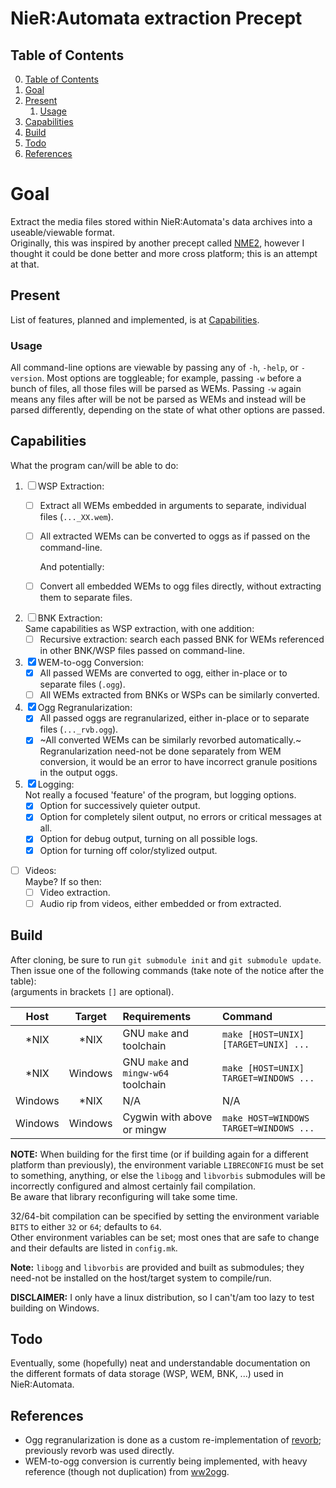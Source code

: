 # NieR:Automata extraction Precept

## Table of Contents
0. [Table of Contents](#table-of-contents)
1. [Goal](#goal)
2. [Present](#present)
   1. [Usage](#usage)
3. [Capabilities](#capabilities)
4. [Build](#build)
5. [Todo](#todo)
6. [References](#references)

# Goal  
Extract the media files stored within NieR:Automata's data archives into a
useable/viewable format.  
Originally, this was inspired by another precept called [NME2][NME2], however I
thought it could be done better and more cross platform; this is an attempt at
that.

## Present  
List of features, planned and implemented, is at [Capabilities](#capabilities).

### Usage  
All command-line options are viewable by passing any of `-h`, `-help`, or
`-version`.  Most options are toggleable; for example, passing `-w` before a
bunch of files, all those files will be parsed as WEMs. Passing `-w` again
means any files after will be not be parsed as WEMs and instead will be parsed
differently, depending on the state of what other options are passed.

## Capabilities
What the program can/will be able to do:
1. &#9744; WSP Extraction:  
   * &#9744; Extract all WEMs embedded in arguments to separate, individual
     files (`..._XX.wem`).  
   * &#9744; All extracted WEMs can be converted to oggs as if passed on the
     command-line.  

     And potentially:
   * &#9744; Convert all embedded WEMs to ogg files directly, without
     extracting them to separate files.  
2. &#9744; BNK Extraction:  
    Same capabilities as WSP extraction, with one addition:  
   * &#9744; Recursive extraction: search each passed BNK for WEMs
     referenced in other BNK/WSP files passed on command-line.  
3. &#9746; WEM-to-ogg Conversion:  
   * &#9746; All passed WEMs are converted to ogg, either in-place or to
     separate files (`.ogg`).  
   * &#9744; All WEMs extracted from BNKs or WSPs can be similarly converted.  
4. &#9746; Ogg Regranularization:  
    * &#9746; All passed oggs are regranularized, either in-place or to
      separate files (`..._rvb.ogg`).  
    * &#9746; ~All converted WEMs can be similarly revorbed automatically.~  
      Regranularization need-not be done separately from WEM conversion, it
      would be an error to have incorrect granule positions in the output oggs.
5. &#9746; Logging:  
   Not really a focused 'feature' of the program, but logging options.  
    * &#9746; Option for successively quieter output.  
    * &#9746; Option for completely silent output, no errors or critical
      messages at all.  
    * &#9746; Option for debug output, turning on all possible logs.  
    * &#9746; Option for turning off color/stylized output.  
* &#9744; Videos:  
    Maybe? If so then:  
   * &#9744; Video extraction.  
   * &#9744; Audio rip from videos, either embedded or from extracted.  

## Build  
After cloning, be sure to run `git submodule init` and `git submodule update`.  
Then issue one of the following commands (take note of the notice after the
table):  
(arguments in brackets `[]` are optional).

|Host   |Target |Requirements                        |Command|
|:---:  |:---:  |:---                                |:---|
|\*NIX  |\*NIX  |GNU `make` and toolchain            |`make [HOST=UNIX] [TARGET=UNIX] ...`|
|\*NIX  |Windows|GNU `make` and `mingw-w64` toolchain|`make [HOST=UNIX] TARGET=WINDOWS ...`|
|Windows|\*NIX  |N/A|N/A|
|Windows|Windows|Cygwin with above or mingw          |`make HOST=WINDOWS TARGET=WINDOWS ...`|

**NOTE:** When building for the first time (or if building again for a
different platform than previously), the environment variable `LIBRECONFIG`
must be set to something, anything, or else the `libogg` and `libvorbis`
submodules will be incorrectly configured and almost certainly fail
compilation.  
Be aware that library reconfiguring will take some time.

32/64-bit compilation can be specified by setting the environment variable
`BITS` to either `32` or `64`; defaults to `64`.  
Other environment variables can be set; most ones that are safe to change and
their defaults are listed in `config.mk`.  

**Note:** `libogg` and `libvorbis` are provided and built as submodules; they
need-not be installed on the host/target system to compile/run.  

**DISCLAIMER:** I only have a linux distribution, so I can't/am too lazy to
test building on Windows.  

## Todo  
Eventually, some (hopefully) neat and understandable documentation on the
different formats of data storage (WSP, WEM, BNK, ...) used in NieR:Automata.

## References  
* Ogg regranularization is done as a custom re-implementation of
  [revorb][revorb]; previously revorb was used directly.
* WEM-to-ogg conversion is currently being implemented, with heavy reference
  (though not duplication) from [ww2ogg][ww2ogg].

[NME2]:https://github.com/TypeA2/NME2
[ww2ogg]:https://github.com/hcs64/ww2ogg
[revorbc]:https://github.com/bowtoes/revorbc
[revorb]:http://yirkha.fud.cz/progs/foobar2000/revorb.cpp
